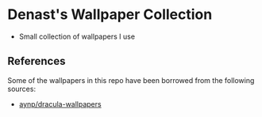 
# Denast's Wallpaper Collection

- Small collection of wallpapers I use

## References

Some of the wallpapers in this repo have been borrowed from the
following sources:

- [aynp/dracula-wallpapers](https://github.com/aynp/dracula-wallpapers)
